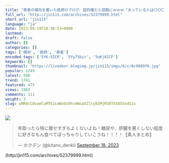 ```yaml
---
title: "患者の傾向を書いた医師のブログ、超的確だと話題にｗｗｗ「太っている人は〇〇〇」 "
full_url: "http://jin115.com/archives/52379999.html"
short_url: "jin115"
language: "ja"
date: 2023-09-19T18:30:53+0900
lastmod: 
draft: false
author: []
categories: []
tags: ['傾向', '医師', '患者']
encoded_tags: ['5YK-5ZCR', '5Yy75bir', '5oKj6ICF']
keywords: []
thumbnail: "https://livedoor.blogimg.jp/jin115/imgs/6/c/6c9089f6.jpg"
popular: 1249
latest: 508
trend: 1761
featured: 475
views: 1963
comments: 111
weight: 3
slug: aHR0cC8vamluMTE1LmNvbS9hcmNoaXZlcy81MjM3OTk5OS5odG1s
---
```


![](https://livedoor.blogimg.jp/jin115/imgs/6/c/6c9089f6.jpg)

<blockquote class='twitter-tweet'><p lang='ja' dir='ltr'>年取ったら特に痩せすぎもよくないよね！糖尿や、肝臓を悪くしない程度に好きなもん食べてぽっちゃりしていこうね！！！！【素人まとめ】</p>— ホクデン (@kitano_denki) <a href='https//twitter.com/kitano_denki/status/1703666655329730667?ref_src=twsrc%5Etfw'>September 18, 2023</a></blockquote> 

(http//jin115.com/archives/52379999.html)
